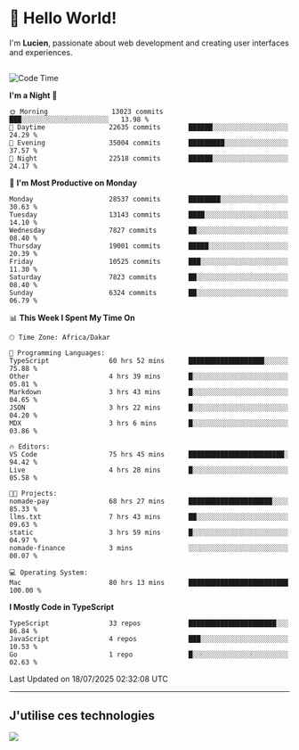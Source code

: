 # 👋 Hello World!

I'm **Lucien**, passionate about web development and creating user interfaces and experiences.

##

<!--START_SECTION:waka-->
![Code Time](http://img.shields.io/badge/Code%20Time-3%2C423%20hrs%2027%20mins-blue)

**I'm a Night 🦉** 

```text
🌞 Morning                13023 commits       ███░░░░░░░░░░░░░░░░░░░░░░   13.98 % 
🌆 Daytime                22635 commits       ██████░░░░░░░░░░░░░░░░░░░   24.29 % 
🌃 Evening                35004 commits       █████████░░░░░░░░░░░░░░░░   37.57 % 
🌙 Night                  22518 commits       ██████░░░░░░░░░░░░░░░░░░░   24.17 % 
```
📅 **I'm Most Productive on Monday** 

```text
Monday                   28537 commits       ████████░░░░░░░░░░░░░░░░░   30.63 % 
Tuesday                  13143 commits       ████░░░░░░░░░░░░░░░░░░░░░   14.10 % 
Wednesday                7827 commits        ██░░░░░░░░░░░░░░░░░░░░░░░   08.40 % 
Thursday                 19001 commits       █████░░░░░░░░░░░░░░░░░░░░   20.39 % 
Friday                   10525 commits       ███░░░░░░░░░░░░░░░░░░░░░░   11.30 % 
Saturday                 7823 commits        ██░░░░░░░░░░░░░░░░░░░░░░░   08.40 % 
Sunday                   6324 commits        ██░░░░░░░░░░░░░░░░░░░░░░░   06.79 % 
```


📊 **This Week I Spent My Time On** 

```text
🕑︎ Time Zone: Africa/Dakar

💬 Programming Languages: 
TypeScript               60 hrs 52 mins      ███████████████████░░░░░░   75.88 % 
Other                    4 hrs 39 mins       █░░░░░░░░░░░░░░░░░░░░░░░░   05.81 % 
Markdown                 3 hrs 43 mins       █░░░░░░░░░░░░░░░░░░░░░░░░   04.65 % 
JSON                     3 hrs 22 mins       █░░░░░░░░░░░░░░░░░░░░░░░░   04.20 % 
MDX                      3 hrs 6 mins        █░░░░░░░░░░░░░░░░░░░░░░░░   03.86 % 

🔥 Editors: 
VS Code                  75 hrs 45 mins      ████████████████████████░   94.42 % 
Live                     4 hrs 28 mins       █░░░░░░░░░░░░░░░░░░░░░░░░   05.58 % 

🐱‍💻 Projects: 
nomade-pay               68 hrs 27 mins      █████████████████████░░░░   85.33 % 
llms.txt                 7 hrs 43 mins       ██░░░░░░░░░░░░░░░░░░░░░░░   09.63 % 
static                   3 hrs 59 mins       █░░░░░░░░░░░░░░░░░░░░░░░░   04.97 % 
nomade-finance           3 mins              ░░░░░░░░░░░░░░░░░░░░░░░░░   00.07 % 

💻 Operating System: 
Mac                      80 hrs 13 mins      █████████████████████████   100.00 % 
```

**I Mostly Code in TypeScript** 

```text
TypeScript               33 repos            ██████████████████████░░░   86.84 % 
JavaScript               4 repos             ███░░░░░░░░░░░░░░░░░░░░░░   10.53 % 
Go                       1 repo              █░░░░░░░░░░░░░░░░░░░░░░░░   02.63 % 
```




 Last Updated on 18/07/2025 02:32:08 UTC
<!--END_SECTION:waka-->
---

## J'utilise ces technologies

<p align="left">
  <a href="https://skillicons.dev">
    <img src="https://skillicons.dev/icons?i=ts,js,go,ruby,css,scss,tailwind,react,vite,nextjs,docker,figma,ableton" />
  </a>
</p>

